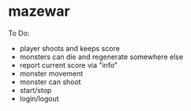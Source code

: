 # mazewar

To Do:
- player shoots and keeps score
- monsters can die and regenerate somewhere else
- report current score  via "info"
- monster movement
- monster can shoot 
- start/stop
- login/logout

